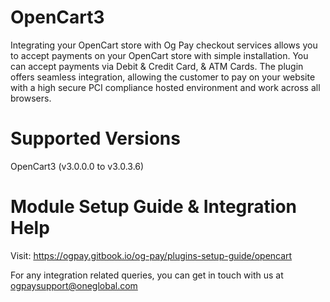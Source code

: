 # OpenCart3
Integrating your OpenCart store with Og Pay checkout services allows you to accept payments on your OpenCart store with simple installation. You can accept payments via Debit &amp; Credit Card, &amp; ATM Cards. The plugin offers seamless integration, allowing the customer to pay on your website with a high secure PCI compliance hosted environment and work across all browsers.

# Supported Versions

OpenCart3 (v3.0.0.0 to v3.0.3.6)

# Module Setup Guide & Integration Help

Visit: https://ogpay.gitbook.io/og-pay/plugins-setup-guide/opencart

For any integration related queries, you can get in touch with us at ogpaysupport@oneglobal.com
